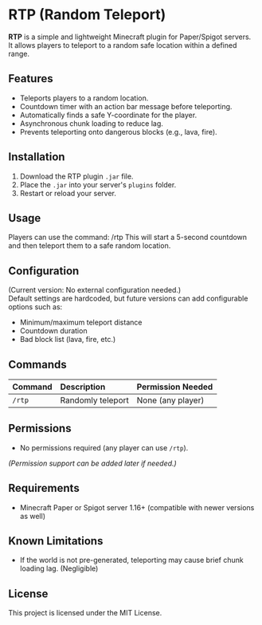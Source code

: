 # RTP (Random Teleport)

**RTP** is a simple and lightweight Minecraft plugin for Paper/Spigot servers.  
It allows players to teleport to a random safe location within a defined range.

## Features
- Teleports players to a random location.
- Countdown timer with an action bar message before teleporting.
- Automatically finds a safe Y-coordinate for the player.
- Asynchronous chunk loading to reduce lag.
- Prevents teleporting onto dangerous blocks (e.g., lava, fire).

## Installation
1. Download the RTP plugin `.jar` file.
2. Place the `.jar` into your server's `plugins` folder.
3. Restart or reload your server.
   
## Usage
Players can use the command:
  /rtp
This will start a 5-second countdown and then teleport them to a safe random location.

## Configuration
(Current version: No external configuration needed.)  
Default settings are hardcoded, but future versions can add configurable options such as:
- Minimum/maximum teleport distance
- Countdown duration
- Bad block list (lava, fire, etc.)

## Commands
| Command | Description        | Permission Needed |
|:--------|:--------------------|:------------------|
| `/rtp`  | Randomly teleport   | None (any player)  |

## Permissions
- No permissions required (any player can use `/rtp`).

*(Permission support can be added later if needed.)*

## Requirements
- Minecraft Paper or Spigot server 1.16+ (compatible with newer versions as well)

## Known Limitations
- If the world is not pre-generated, teleporting may cause brief chunk loading lag. (Negligible)

## License
This project is licensed under the MIT License.

